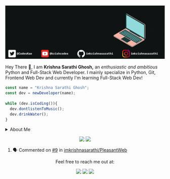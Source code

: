 <p>
  <img src="pic.gif">
</p>

Hey There 👋, I am **Krishna Sarathi Ghosh,** an *enthusiastic and ambitious* Python and Full-Stack Web Developer.
I mainly specialize in Python, Git, Frontend Web Dev and currently I'm learning Full-Stack Web Dev! 


```js
const name = "Krishna Sarathi Ghosh";
const dev = newDeveloper(name);

while (dev.isCoding()){
  dev.dontlistenToMusic();
  dev.drinkWater();
}
```



<details>
  <summary>About Me</summary>
  - 🚀 I’m currently on a journey to get better at programming as well as build my career<br>
  - 🌱 I’m currently learning **Full Stack Web Development**<br>
  - :octocat: You can view my projects <a href="https://github.com/imkrishnasarathi">here</a><br>
  - 💬 Ask me about **Web Development, Python and Git!**<br>
  - 📧 Reach me out at krishnasarathishem@gmail.com
</details>

<p align="center">
  <img src="https://github-readme-stats.vercel.app/api?username=imkrishnasarathi&show_icons=true&theme=onedark&bg_color=00000000" />
  <img src="https://github-readme-stats.vercel.app/api/top-langs/?username=imkrishnasarathi&theme=onedark" />
</p>

<!--START_SECTION:activity-->
1. 🗣 Commented on [#9](https://github.com/imkrishnasarathi/PleasantWeb/issues/9#issuecomment-1742312674) in [imkrishnasarathi/PleasantWeb](https://github.com/imkrishnasarathi/PleasantWeb)
<!--END_SECTION:activity-->


<div align='center'> 
  Feel free to reach me out at:
  <br>
  <p align="center">
  <a href="https://dev.to/krishnasarathi"><img src="https://img.shields.io/badge/dev.to-0A0A0A?style=for-the-badge&logo=dev.to&logoColor=white"></a> 
  <a href="https://twitter.com/intent/follow?screen_name=codeskae"><img src="https://img.shields.io/badge/Twitter-1DA1F2?style=for-the-badge&logo=twitter&logoColor=white"></a>
  <a href="mailto:krishnasarathishem@gmail.com"><img src="https://img.shields.io/badge/mail-EA4335?style=for-the-badge&logo=gmail&logoColor=white"></a>
</p>
</div>


